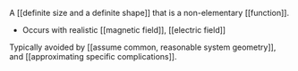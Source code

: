 A [[definite size and a definite shape]] that is a non-elementary [[function]].

- Occurs with realistic [[magnetic field]], [[electric field]]

Typically avoided by [[assume common, reasonable system geometry]], and [[approximating specific complications]].